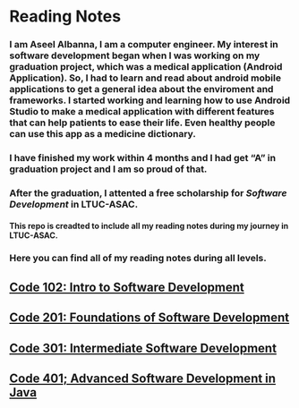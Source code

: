 # Reading Notes
### I am Aseel Albanna, I am a computer engineer. My interest in software development began when I was working on my graduation project, which was a medical application (Android Application). So, I had to learn and read about android mobile applications to get a general idea about the enviroment and frameworks. I started working and learning how to use Android Studio to make a medical application with different features that can help patients to ease their life. Even healthy people can use this app as a medicine dictionary.
### I have finished my work within 4 months and I had get “A” in graduation project and I am so proud of that. 
### After the graduation, I attented a free scholarship for ***Software Development*** in LTUC-ASAC.
#### This repo is creadted to include all my reading notes during my journey in LTUC-ASAC.
### Here you can find all of my reading notes during all levels.


## [Code 102: Intro to Software Development](https://github.com/Aseel-Banna/code-101-reading-notes)<br/>
## [Code 201: Foundations of Software Development](https://github.com/Aseel-Banna/code-201-reading-notes)<br/>
## [Code 301: Intermediate Software Development](https://github.com/Aseel-Banna/code-301-reading-notes)<br/>
## [Code 401; Advanced Software Development in Java](https://github.com/Aseel-Banna/code-401-reading-notes)
